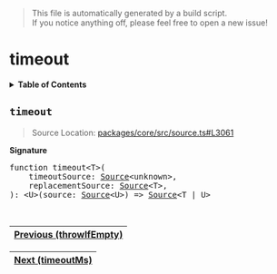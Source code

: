 > This file is automatically generated by a build script.<br>If you notice anything off, please feel free to open a new issue!

# timeout

<details><summary><b>Table of Contents</b></summary>

1. [<code>timeout</code>](#timeout)</details>

## <a name="timeout"></a><code>timeout</code>

> Source Location: [packages\/core\/src\/source.ts#L3061](..\/..\/packages\/core\/src\/source.ts#L3061)

<b>Signature</b>

<pre>function timeout&lt;T&gt;(<br>    timeoutSource: <a href="../03-api-source/00-Source.md#Source-Interface">Source</a>&lt;unknown&gt;,<br>    replacementSource: <a href="../03-api-source/00-Source.md#Source-Interface">Source</a>&lt;T&gt;,<br>): &lt;U&gt;(source: <a href="../03-api-source/00-Source.md#Source-Interface">Source</a>&lt;U&gt;) =&gt; <a href="../03-api-source/00-Source.md#Source-Interface">Source</a>&lt;T | U&gt;</pre><br>

| [Previous \(throwIfEmpty\)](094-throwIfEmpty.md#readme) |
| --- |

<div align="right">

| [Next \(timeoutMs\)](096-timeoutMs.md#readme) |
| --- |
</div>
